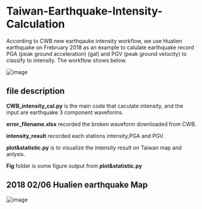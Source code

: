 # Taiwan-Earthquake-Intensity-Calculation
  According to CWB new earthqauke intensity workflow, we use Hualien earthquake on Frebruary 2018 as an example to calulate earthquake record PGA (peak ground acceleration) (gal) and PGV (peak ground velocity) to classify to intensity. The workflow shows below.
  
 ![image](https://github.com/JasonChang0320/Taiwan-Earthquake-Intensity-Calculation/blob/main/markdown%20image/CWB%20earthquake%20intensity.jpg)
  
## file description
  **CWB_intensity_cal.py** is the main code that caculate intensity, and the input are earthquake 3 component waveforms.
  
  **error_filename.xlsx** recorded the broken waveform downloaded from CWB.
  
  **intensity_result** recorded each stations intensity,PGA and PGV.
  
  **plot&statistic.py** is to visualize the intensity result on Taiwan map and anlysis.
  
  **Fig** folder is some figure output from **plot&statistic.py**
  
  ## 2018 02/06 Hualien earthquake Map
  
   ![image](https://github.com/JasonChang0320/Taiwan-Earthquake-Intensity-Calculation/blob/main/Fig/intensity.png)

  
